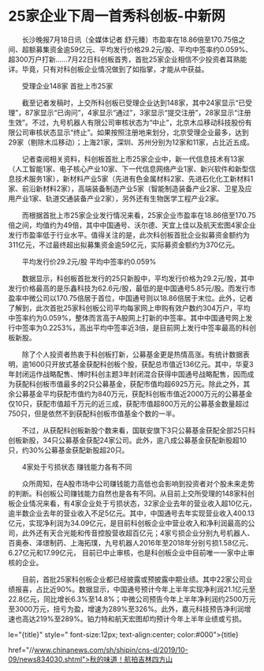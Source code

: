 # 25家企业下周一首秀科创板-中新网

　　长沙晚报7月18日讯（全媒体记者 舒元臻）市盈率在18.86倍至170.75倍之间、超额募集资金逾59亿元、平均发行价格29.2元/股、平均中签率约0.059%、超300万户打新……7月22日科创板首秀，首批25家企业相信不少投资者耳熟能详。毕竟，只有对科创板企业情况做到了如指掌，才能从中获益。

　　受理企业148家 首批上市25家

　　截至记者发稿时，上交所科创板已受理企业达到148家，其中24家显示“已受理”，87家显示“已询问”，4家显示“通过”，3家显示“提交注册”，28家显示“注册生效”。不过，九号机器人有限公司审核状态为“中止”，北京木瓜移动科技股份有限公司审核状态显示“终止”。如果按照注册地来划分，北京受理企业最多，达到29家（剔除木瓜移动）；上海21家，深圳、苏州分别为12家和11家，占比近五成。

　　记者查阅相关资料，科创板首批上市25家企业中，新一代信息技术有13家（人工智能1家、电子核心产业10家、下一代信息网络产业1家、新兴软件和新型信息技术服务1家），新材料产业5家（先进有色金属材料2家、先进石化化工新材料1家、前沿新材料2家），高端装备制造产业5家（智能制造装备产业2家、卫星及应用产业1家、轨道交通装备产业2家），另外还有生物医学工程产业2家。

　　而根据首批上市25家企业发行情况来看，25家企业市盈率在18.86倍至170.75倍之间，均值约为49倍，其中中国通号、沃尔德、天宜上佳以及航天宏图4家企业发行市盈率低于行业水平。值得关注的是，此次科创板首批企业拟募资金额约为311亿元，不过最终超出拟募集资金逾59亿元，实际募资金额约为370亿元。

　　平均发行价29.2元/股 平均中签率约0.059%

　　数据显示，科创板首批发行的25只新股中，平均发行价格为29.2元/股，其中发行价格最高的是乐鑫科技为62.6元/股，最低的是中国通号5.85元/股。而发行市盈率中微公司以170.75倍居于首位，中国通号则以18.86倍居于末位。此外，记者了解到，此次首批25家科创板公司平均每家网上申购有效户数约304万户，平均中签率约为0.059%，整体而言高于A股网上打新的中签率。其中中国通号网上发行中签率为0.2253%，高出平均中签率近3倍，是目前网上发行中签率最高的科创板新股。

　　除了个人投资者热衷于科创板打新，公募基金更是热情高涨。有统计数据表明，逾1600只开放式基金获配科创板个股，获配总市值近136亿元。其中，华夏3年封闭运作战略配售、博时科创主题3年封闭混合获得中国通号战略配售，因而成为获配科创板市值最多的2只公募基金，获配市值均超6925万元。除此之外，其余公募基金平均获配市值约为840万元，获配科创板市值近2000万元的公募基金仅10只，获配市值超千万元的近三成，获配市值超800万元的公募基金数量超过750只，但是依然不到获配科创板市值基金个数的一半。

　　不过，从获配科创板新股个数来看，国联安旗下3只公募基金获配全部25只科创板新股，34只公募基金获配24家公司。此外，逾八成公募基金获配新股超10只，约30%公募基金获配新股超20只。

　　4家处于亏损状态 赚钱能力各有不同

　　众所周知，在A股市场中公司赚钱能力高低也会影响到投资者对个股未来走势的判断。科创板公司赚钱能力自然也是各有不同。从目前上交所受理的148家科创板企业情况来看，有4家企业处于亏损状态，32家企业去年的营业收入超10亿元，逾半数企业去年的营业收入不足5亿元。其中，中国通号去年实现营业收入400.13亿元，实现净利润为34.09亿元，是目前科创板企业中营业收入和净利润最高的公司，此外还有天合光能和传音控股营收超百亿元；4家亏损企业分别九号机器人、百奥泰、泽璟制药、上海拓璞，九号机器人2016年至2018年分别亏损1.58亿元、6.27亿元和17.99亿元， 目前已中止审核，也是科创板企业中目前唯一一家中止审核的企业。

　　目前，首批25家科创板企业都已经披露或预披露中期业绩。其中22家公司业绩报喜，占比近90%。数据显示，中国通号预计今年上半年实现净利润21.1亿元至22.8亿元，同比增长6.3%至14.8%；中微公司预告今年上半年净利润约2500万元至3000万元，扭亏为盈，增速为289%至326%。此外，嘉元科技预告净利润增速也高达219%至289%。铂力特和航天宏图却均预计今年上半年业绩或亏损。

le="{title}" style=" font-size:12px; text-align:center; color:#000">{title}

href="//www.chinanews.com/sh/shipin/cns-d/2019/10-09/news834030.shtml">秋的味道！航拍吉林四方山
